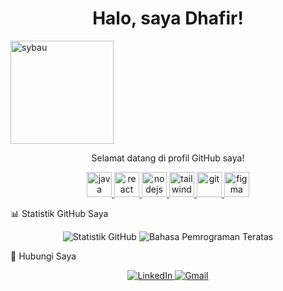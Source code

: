 <!-- Header -->

<h1 align="center">
Halo, saya Dhafir!
</h1>


<img src="https://media.tenor.com/vDljpi454HcAAAAM/jolly-sybau-happy-sybau.gif" width="165px" alt="sybau">

 
<p align="center">
Selamat datang di profil GitHub saya!
</p>



<p align="center">
<!-- Contoh Ikon Bahasa Pemrograman -->
<a href="https://www.java.com" target="_blank" rel="noreferrer">
<img src="https://www.google.com/search?q=https://cdn.iconscout.com/icon/free/png-256/free-java-icon-svg-download-png-1174953.png?f=webp" alt="java" width="40" height="40"/>
</a>

<!-- Contoh Ikon Framework & Library -->

<a href="https://reactjs.org/" target="_blank" rel="noreferrer">
<img src="https://www.google.com/search?q=https://raw.githubusercontent.com/devicons/devicon/master/icons/react/react-original-wordmark.svg" alt="react" width="40" height="40"/>
</a>
<a href="https://nodejs.org" target="_blank" rel="noreferrer">
<img src="https://www.google.com/search?q=https://raw.githubusercontent.com/devicons/devicon/master/icons/nodejs/nodejs-original-wordmark.svg" alt="nodejs" width="40" height="40"/>
</a>
<a href="https://tailwindcss.com/" target="_blank" rel="noreferrer">
<img src="https://www.google.com/search?q=https://www.vectorlogo.zone/logos/tailwindcss/tailwindcss-icon.svg" alt="tailwind" width="40" height="40"/>
</a>

<!-- Contoh Ikon Tools & Platform -->

<a href="https://git-scm.com/" target="_blank" rel="noreferrer">
<img src="https://www.google.com/search?q=https://www.vectorlogo.zone/logos/git-scm/git-scm-icon.svg" alt="git" width="40" height="40"/>
</a>
<a href="https://www.figma.com/" target="_blank" rel="noreferrer">
<img src="https://www.google.com/search?q=https://www.vectorlogo.zone/logos/figma/figma-icon.svg" alt="figma" width="40" height="40"/>
</a>
</p>

📊 Statistik GitHub Saya
<!--
Ganti [Username-GitHub-Anda] dengan username GitHub Anda yang sebenarnya.
Anda bisa menyesuaikan tema dan opsi lainnya. Lihat dokumentasi di:
https://github.com/anuraghazra/github-readme-stats
-->

<p align="center">
<img src="https://github-readme-stats.vercel.app/api?username=dhafirtibast&show_icons=true&theme=dracula&include_all_commits=true&count_private=true" alt="Statistik GitHub" />





<img src="https://www.google.com/search?q=https://github-readme-stats.vercel.app/api/top-langs/%3Fusername%3Ddhafirtibast&layout=compact&langs_count=8&theme=dracula" alt="Bahasa Pemrograman Teratas" />
</p>

🔗 Hubungi Saya
<!-- Ganti [link-profil-anda] dengan URL profil Anda yang sebenarnya -->

<p align="center">
<a href="https://www.google.com/search?q=https://linkedin.com/in/https://[www.linkedin.com/in/dhafir-tsabit-0a127a382]/" target="_blank">
<img src="https://www.google.com/search?q=https://img.shields.io/badge/LinkedIn-0077B5%3Fstyle%3Dfor-the-badge%26logo%3Dlinkedin%26logoColor%3Dwhite" alt="LinkedIn"/>
</a>
<a href="mailto:dhafirtsaabit@gmail.com" target="_blank">
<img src="https://img.shields.io/badge/Gmail-D14836?style=for-the-badge&logo=gmail&logoColor=white" alt="Gmail"/>
</a>
</p>
